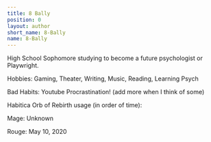```yaml
---
title: 8 Bally
position: 0
layout: author
short_name: 8-Bally
name: 8-Bally
---
```


High School Sophomore studying to become a future psychologist or Playwright.

Hobbies: Gaming, Theater, Writing, Music, Reading, Learning Psych

Bad Habits: Youtube Procrastination! (add more when I think of some)

Habitica Orb of Rebirth usage (in order of time):

Mage: Unknown

Rouge: May 10, 2020